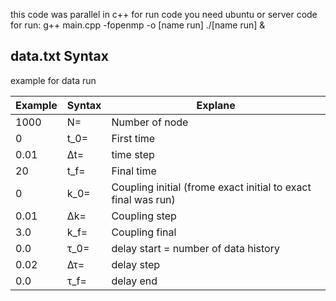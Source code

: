 this code was parallel in c++
for run code you need ubuntu or server 
code for run: 	g++ main.cpp -fopenmp -o [name run]
				./[name run] &
				
				
## data.txt Syntax  				
example for data run

| Example        | Syntax      | Explane |
| ------|-----|-----|
| 1000	| N=		| Number of node| 
| 0		| t_0=	| First time| 
| 0.01	| ∆t=		| time step| 
| 20		| t_f=	| Final time| 
| 0		| k_0=	| Coupling initial (frome exact initial to exact final was run)| 
| 0.01	| ∆k=		| Coupling step| 
| 3.0		| k_f=	| Coupling final| 
| 0.0		| τ_0= 	| delay start = number of data history| 
| 0.02	| ∆τ= 	| delay step| 
| 0.0		| τ_f= 	| delay end| 